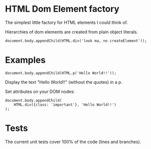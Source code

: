 
# HTML Dom Element factory

The simplest little factory for HTML elements I could think of.

Hierarchies of dom elements are created from plain object literals.

    document.body.appendChild(HTML.div('look ma, no createElement'));


# Examples


    document.body.appendChild(HTML.p('Hello World!!'));

Display the text "Hello World!!" (without the quotes) in a p.


Set attributes on your DOM nodes:

    document.body.appendChild(
        HTML.div({class: 'important'}, 'Hello World!!')
    );


# Tests

The current unit tests cover 100% of the code (lines and branches).
